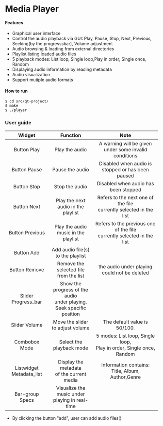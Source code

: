 # Media Player

#### Features

  * Graphical user interface
  * Control the audio playback via GUI: Play, Pause, Stop, Next, Previous, Seeking(by the progresssbar), Volume adjustment
  * Audio browsing & loading from external directories
  * Playlist listing loaded audio files
  * 5 playback modes: List loop, Single loop,Play in order, Single once, Random
  * Displaying audio information by reading metadata
  * Audio visualization
  * Support mutiple audio formats

#### How to run
```sh
$ cd src/qt-project/
$ make
$ ./player
```
### User guide
|          Widget          |                  Function                 |                                  Note                                 |
|:------------------------:|:-----------------------------------------:|:---------------------------------------------------------------------:|
|        Button Play       |               Play the audio              | A warning will be given under some invalid conditions                 |
|       Button Pause       |              Pause the audio              | Disabled when audio is stopped or has been paused                     |
|        Button Stop       |               Stop the audio              | Disabled when audio has been stopped                                  |
|        Button Next       |    Play the next audio in the  playlist   | Refers to the next one of the file <br> currently selected in the list|
|      Button Previous     |    Play the audio music in the playlist   | Refers to the previous one of the file<br> currently selected in the list|
|        Button Add        |     Add audio file(s) to the playlist     |                                                                       |
|       Button Remove      |   Remove the selected file<br> from the list  | the audio under playing could not be deleted                      |
|     Slider Progress_bar  |   Show the progress of the audio<br> under playing. <br>Seek specific position |                                  |
|       Slider Volume      |      Move the slider to adjust volume     | The default value is 50/100.                                          |
|       Combobox Mode      |          Select the playback mode         | 5 modes: List loop, Single loop,<br> Play in order, Single once, Random|
| Listwidget Metadata_list | Display the metadata <br>of the current media | Information contains: Title, Album, Author,Genre                   |
|      Bar-group Specs     |  Visualize the music under <br>playing in real-time |                                                             |


* By clicking the button "add", user can add audio files()